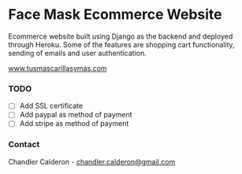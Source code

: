 # Face Mask Ecommerce Website

Ecommerce website built using Django as the backend and deployed through Heroku. 
Some of the features are shopping cart functionality, sending of emails and user authentication.

www.tusmascarillasymas.com

### TODO
- [ ] Add SSL certificate
- [ ] Add paypal as method of payment
- [ ] Add stripe as method of payment

### Contact
Chandler Calderon - chandler.calderon@gmail.com
